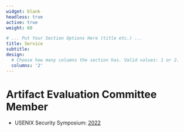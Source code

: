 ```yaml
---
widget: blank
headless: true
active: true
weight: 60

# ... Put Your Section Options Here (title etc.) ...
title: Service
subtitle:
design:
  # Choose how many columns the section has. Valid values: 1 or 2.
  columns: '2'
---
```


# Artifact Evaluation Committee Member
- USENIX Security Symposium: [2022](https://www.usenix.org/conference/usenixsecurity22/call-for-artifacts)